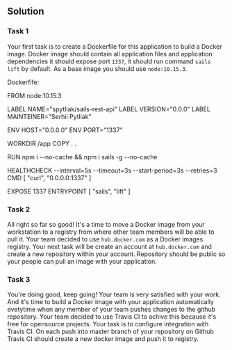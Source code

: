 ## Solution 

### Task 1

Your first task is to create a Dockerfile for this application to build a Docker image. Docker image should contain all application files and application dependencies it should expose port `1337`, it should run command `sails lift` by default. As a base image you should use `node:10.15.3`.

Dockerfife:

FROM node:10.15.3

LABEL NAME="spytliak/sails-rest-api"
LABEL VERSION="0.0.0"
LABEL MAINTEINER="Serhii Pytliak"

ENV HOST="0.0.0.0"
ENV PORT="1337"

WORKDIR /app
COPY . .

RUN npm i --no-cache && npm i sails -g  --no-cache

HEALTHCHECK --interval=5s --timeout=3s --start-period=3s --retries=3 CMD [ "curl", "0.0.0.0:1337" ]

EXPOSE 1337
ENTRYPOINT [ "sails", "lift" ]



### Task 2

All right so far so good! It's a time to move a Docker image from your workstation to a registry from where other team members will be able to pull it. Your team decided to use `hub.docker.com` as a Docker images registry. Your next task will be create an account at `hub.docker.com` and create a new repository within your account. Repository should be public so your people can pull an image with your application.




### Task 3

You're doing good, keep going!
Your team is very satisfied with your work. And it's time to build a Docker image with your application automatically evetytime when any member of your team pushes changes to the github repository. Your team decided to use Travis CI to achive this because it's free for opensource projects.
Your task is to configure integration with Travis CI. On each push into master branch of your repository on Github Travis CI should create a new docker image and push it to registry.

